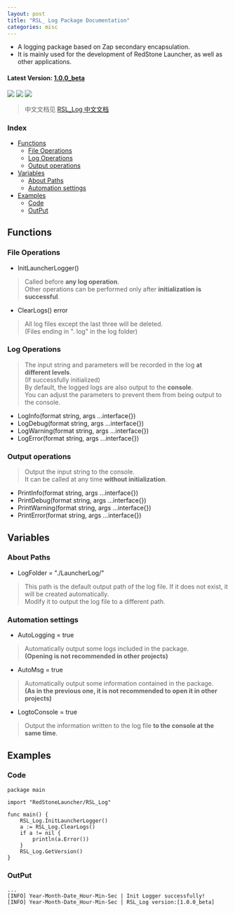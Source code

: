 ```yaml
---
layout: post
title: "RSL_ Log Package Documentation"
categories: misc
---
```


* A logging package based on Zap secondary encapsulation.
* It is mainly used for the development of RedStone Launcher, as well as other applications.

#### Latest Version: [1.0.0_beta](#latest-version-100_beta)

> 

<img src="https://img.shields.io/badge/RedStone Skin-Launcher_Modules-red" /> <img src="https://img.shields.io/badge/MineCraft_Launcher-RedStone_Launcher-brightgreen" /> <img src="https://img.shields.io/badge/RSL_Log-1.0.0_beta-brightgreen" />

>




> 中文文档见 [RSL_Log 中文文档](README_CH.md)

### Index
- [Functions](#functions)
  - [File Operations](#file-operations)
  - [Log Operations](#log-operations)
  - [Output operations](#output-operations)
- [Variables](#variables)
  - [About Paths](#about-paths)
  - [Automation settings](#automation-settings)
- [Examples](#examples)
  - [Code](#code)
  - [OutPut](#output)

## Functions
### File Operations
* InitLauncherLogger()
> Called before **any log operation**. \
> Other operations can be performed only after **initialization is successful**.
* ClearLogs() error
> All log files except the last three will be deleted.\
> (Files ending in ". log" in the log folder)
### Log Operations
> The input string and parameters will be recorded in the log **at different levels**.\
> (If successfully initialized)\
> By default, the logged logs are also output to the **console**.\
> You can adjust the parameters to prevent them from being output to the console.
* LogInfo(format string, args ...interface{})
* LogDebug(format string, args ...interface{})
* LogWarning(format string, args ...interface{})
* LogError(format string, args ...interface{})
### Output operations
> Output the input string to the console.\
> It can be called at any time **without initialization**.
* PrintInfo(format string, args ...interface{})
* PrintDebug(format string, args ...interface{})
* PrintWarning(format string, args ...interface{})
* PrintError(format string, args ...interface{})



## Variables
### About Paths
* LogFolder = "./LauncherLog/"
> This path is the default output path of the log file. If it does not exist, it will be created automatically.\
> Modify it to output the log file to a different path.

### Automation settings
* AutoLogging = true
> Automatically output some logs included in the package. \
> **(Opening is not recommended in other projects)**
* AutoMsg = true
> Automatically output some information contained in the package. \
> **(As in the previous one, it is not recommended to open it in other projects)**
* LogtoConsole = true
> Output the information written to the log file **to the console at the same time**.

## Examples
### Code
```
package main

import "RedStoneLauncher/RSL_Log"

func main() {
	RSL_Log.InitLauncherLogger()
	a := RSL_Log.ClearLogs()
	if a != nil {
		println(a.Error())
	}
	RSL_Log.GetVersion()
}

```
### OutPut
```
...
[INFO] Year-Month-Date_Hour-Min-Sec | Init Logger successfully! 
[INFO] Year-Month-Date_Hour-Min-Sec | RSL_Log version:[1.0.0_beta]

```